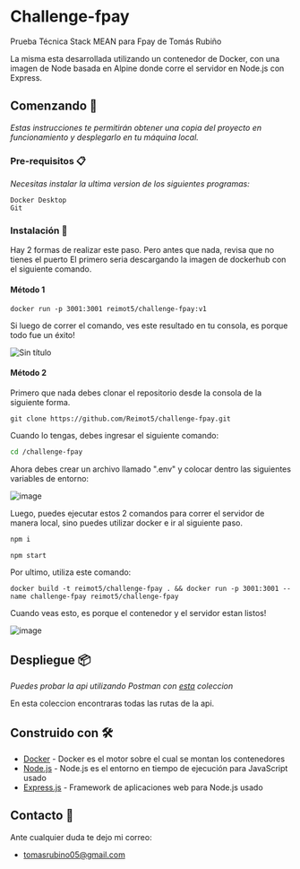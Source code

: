 # Challenge-fpay
Prueba Técnica Stack MEAN para Fpay de Tomás Rubiño

La misma esta desarrollada utilizando un contenedor de Docker, con una imagen de Node basada en Alpine donde corre el servidor en Node.js con Express.

## Comenzando 🚀

_Estas instrucciones te permitirán obtener una copia del proyecto en funcionamiento y desplegarlo en tu máquina local._

### Pre-requisitos 📋

_Necesitas instalar la ultima version de los siguientes programas:_

```
Docker Desktop
Git
```

### Instalación 🔧

Hay 2 formas de realizar este paso. Pero antes que nada, revisa que no tienes el puerto
El primero seria descargando la imagen de dockerhub con el siguiente comando.


#### Método 1

```docker
docker run -p 3001:3001 reimot5/challenge-fpay:v1
```
Si luego de correr el comando, ves este resultado en tu consola, es porque todo fue un éxito!

![Sin título](https://user-images.githubusercontent.com/56139749/151352454-7d040495-afb6-4f02-aefc-9f72c95faa70.png)


#### Método 2

Primero que nada debes clonar el repositorio desde la consola de la siguiente forma.
```git
git clone https://github.com/Reimot5/challenge-fpay.git
```
Cuando lo tengas, debes ingresar el siguiente comando:
```bash
cd /challenge-fpay
```
Ahora debes crear un archivo llamado ".env" y colocar dentro las siguientes variables de entorno:

![image](https://user-images.githubusercontent.com/56139749/151357551-21f4a043-b85c-4395-9845-5d131992165e.png)

Luego, puedes ejecutar estos 2 comandos para correr el servidor de manera local, sino puedes utilizar docker e ir al siguiente paso.
```bash
npm i
```

```bash
npm start
```

Por ultimo, utiliza este comando:
```docker
docker build -t reimot5/challenge-fpay . && docker run -p 3001:3001 --name challenge-fpay reimot5/challenge-fpay
```
Cuando veas esto, es porque el contenedor y el servidor estan listos!

![image](https://user-images.githubusercontent.com/56139749/151355874-07fa314c-04c4-4f2f-b147-96af468dd077.png)


## Despliegue 📦

_Puedes probar la api utilizando Postman con [esta](https://github.com/Reimot5/challenge-fpay/blob/main/Collection%20for%20Reimot5-challenge-fpay.postman_collection.json) coleccion_

En esta coleccion encontraras todas las rutas de la api.

## Construido con 🛠️

* [Docker](https://www.docker.com/) - Docker es el motor sobre el cual se montan los contenedores
* [Node.js](https://nodejs.org/es/) - Node.js es el entorno en tiempo de ejecución para JavaScript usado
* [Express.js](https://expressjs.com/es/) - Framework de aplicaciones web para Node.js usado

## Contacto 📄

Ante cualquier duda te dejo mi correo:

* tomasrubino05@gmail.com
